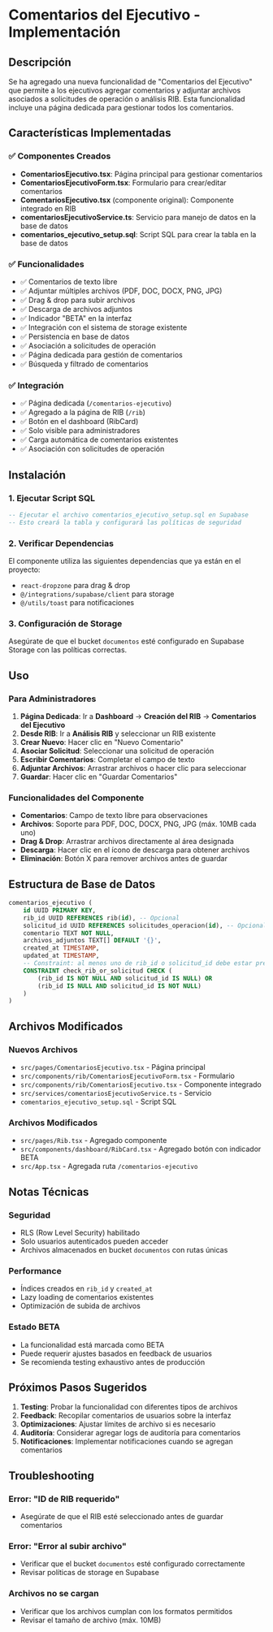 # Comentarios del Ejecutivo - Implementación

## Descripción
Se ha agregado una nueva funcionalidad de "Comentarios del Ejecutivo" que permite a los ejecutivos agregar comentarios y adjuntar archivos asociados a solicitudes de operación o análisis RIB. Esta funcionalidad incluye una página dedicada para gestionar todos los comentarios.

## Características Implementadas

### ✅ Componentes Creados
- **ComentariosEjecutivo.tsx**: Página principal para gestionar comentarios
- **ComentariosEjecutivoForm.tsx**: Formulario para crear/editar comentarios
- **ComentariosEjecutivo.tsx** (componente original): Componente integrado en RIB
- **comentariosEjecutivoService.ts**: Servicio para manejo de datos en la base de datos
- **comentarios_ejecutivo_setup.sql**: Script SQL para crear la tabla en la base de datos

### ✅ Funcionalidades
- ✅ Comentarios de texto libre
- ✅ Adjuntar múltiples archivos (PDF, DOC, DOCX, PNG, JPG)
- ✅ Drag & drop para subir archivos
- ✅ Descarga de archivos adjuntos
- ✅ Indicador "BETA" en la interfaz
- ✅ Integración con el sistema de storage existente
- ✅ Persistencia en base de datos
- ✅ Asociación a solicitudes de operación
- ✅ Página dedicada para gestión de comentarios
- ✅ Búsqueda y filtrado de comentarios

### ✅ Integración
- ✅ Página dedicada (`/comentarios-ejecutivo`)
- ✅ Agregado a la página de RIB (`/rib`)
- ✅ Botón en el dashboard (RibCard)
- ✅ Solo visible para administradores
- ✅ Carga automática de comentarios existentes
- ✅ Asociación con solicitudes de operación

## Instalación

### 1. Ejecutar Script SQL
```sql
-- Ejecutar el archivo comentarios_ejecutivo_setup.sql en Supabase
-- Esto creará la tabla y configurará las políticas de seguridad
```

### 2. Verificar Dependencias
El componente utiliza las siguientes dependencias que ya están en el proyecto:
- `react-dropzone` para drag & drop
- `@/integrations/supabase/client` para storage
- `@/utils/toast` para notificaciones

### 3. Configuración de Storage
Asegúrate de que el bucket `documentos` esté configurado en Supabase Storage con las políticas correctas.

## Uso

### Para Administradores
1. **Página Dedicada**: Ir a **Dashboard** → **Creación del RIB** → **Comentarios del Ejecutivo**
2. **Desde RIB**: Ir a **Análisis RIB** y seleccionar un RIB existente
3. **Crear Nuevo**: Hacer clic en "Nuevo Comentario"
4. **Asociar Solicitud**: Seleccionar una solicitud de operación
5. **Escribir Comentarios**: Completar el campo de texto
6. **Adjuntar Archivos**: Arrastrar archivos o hacer clic para seleccionar
7. **Guardar**: Hacer clic en "Guardar Comentarios"

### Funcionalidades del Componente
- **Comentarios**: Campo de texto libre para observaciones
- **Archivos**: Soporte para PDF, DOC, DOCX, PNG, JPG (máx. 10MB cada uno)
- **Drag & Drop**: Arrastrar archivos directamente al área designada
- **Descarga**: Hacer clic en el ícono de descarga para obtener archivos
- **Eliminación**: Botón X para remover archivos antes de guardar

## Estructura de Base de Datos

```sql
comentarios_ejecutivo (
    id UUID PRIMARY KEY,
    rib_id UUID REFERENCES rib(id), -- Opcional
    solicitud_id UUID REFERENCES solicitudes_operacion(id), -- Opcional
    comentario TEXT NOT NULL,
    archivos_adjuntos TEXT[] DEFAULT '{}',
    created_at TIMESTAMP,
    updated_at TIMESTAMP,
    -- Constraint: al menos uno de rib_id o solicitud_id debe estar presente
    CONSTRAINT check_rib_or_solicitud CHECK (
        (rib_id IS NOT NULL AND solicitud_id IS NULL) OR 
        (rib_id IS NULL AND solicitud_id IS NOT NULL)
    )
)
```

## Archivos Modificados

### Nuevos Archivos
- `src/pages/ComentariosEjecutivo.tsx` - Página principal
- `src/components/rib/ComentariosEjecutivoForm.tsx` - Formulario
- `src/components/rib/ComentariosEjecutivo.tsx` - Componente integrado
- `src/services/comentariosEjecutivoService.ts` - Servicio
- `comentarios_ejecutivo_setup.sql` - Script SQL

### Archivos Modificados
- `src/pages/Rib.tsx` - Agregado componente
- `src/components/dashboard/RibCard.tsx` - Agregado botón con indicador BETA
- `src/App.tsx` - Agregada ruta `/comentarios-ejecutivo`

## Notas Técnicas

### Seguridad
- RLS (Row Level Security) habilitado
- Solo usuarios autenticados pueden acceder
- Archivos almacenados en bucket `documentos` con rutas únicas

### Performance
- Índices creados en `rib_id` y `created_at`
- Lazy loading de comentarios existentes
- Optimización de subida de archivos

### Estado BETA
- La funcionalidad está marcada como BETA
- Puede requerir ajustes basados en feedback de usuarios
- Se recomienda testing exhaustivo antes de producción

## Próximos Pasos Sugeridos

1. **Testing**: Probar la funcionalidad con diferentes tipos de archivos
2. **Feedback**: Recopilar comentarios de usuarios sobre la interfaz
3. **Optimizaciones**: Ajustar límites de archivo si es necesario
4. **Auditoría**: Considerar agregar logs de auditoría para comentarios
5. **Notificaciones**: Implementar notificaciones cuando se agregan comentarios

## Troubleshooting

### Error: "ID de RIB requerido"
- Asegúrate de que el RIB esté seleccionado antes de guardar comentarios

### Error: "Error al subir archivo"
- Verificar que el bucket `documentos` esté configurado correctamente
- Revisar políticas de storage en Supabase

### Archivos no se cargan
- Verificar que los archivos cumplan con los formatos permitidos
- Revisar el tamaño de archivo (máx. 10MB)
